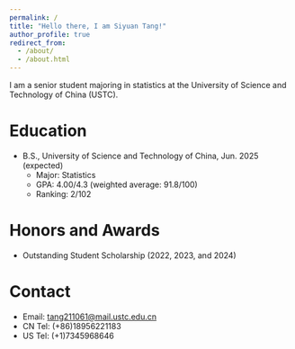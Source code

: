 ```yaml
---
permalink: /
title: "Hello there, I am Siyuan Tang!"
author_profile: true
redirect_from: 
  - /about/
  - /about.html
---
```


I am a senior student majoring in statistics at the University of Science and Technology of China (USTC).

Education
======
* B.S., University of Science and Technology of China, Jun. 2025 (expected)
  *  Major: Statistics
  *  GPA: 4.00/4.3 (weighted average: 91.8/100)
  *  Ranking: 2/102

Honors and Awards
======
* Outstanding Student Scholarship (2022, 2023, and 2024)

Contact
======
* Email: tang211061@mail.ustc.edu.cn
* CN Tel: (+86)18956221183
* US Tel: (+1)7345968646
